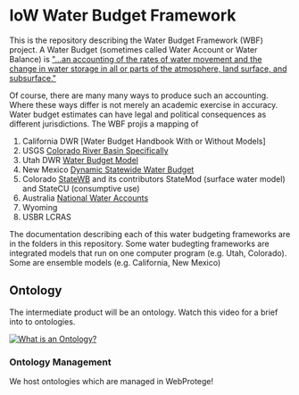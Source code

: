 # IoW Water Budget Framework

This is the repository describing the Water Budget Framework (WBF) project. A Water Budget (sometimes called Water Account or Water Balance) is ["...an accounting of the rates of water movement and the change in water storage in all or parts of the atmosphere, land surface, and subsurface."](https://water.usgs.gov/watercensus/AdHocComm/Background/WaterBudgets-FoundationsforEffectiveWater-ResourcesandEnvironmentalManagement.pdf)

Of course, there are many many ways to produce such an accounting. Where these ways differ is not merely an academic exercise in accuracy. Water budget estimates can have legal and political consequences as different jurisdictions.
The WBF projis a mapping of

1. California DWR [Water Budget Handbook With or Without Models]
2. USGS [Colorado River Basin Specifically](https://www.usgs.gov/mission-areas/water-resources/science/colorado-river-basin-focus-area-study?qt-science_center_objects=0#qt-science_center_objects)
3. Utah DWR [Water Budget Model](https://www.westernstateswater.org/utah-division-of-water-resources-water-budget-program-methods-description/)
4. New Mexico [Dynamic Statewide Water Budget](https://nmwrri.nmsu.edu/new-mexico-dynamic-statewide-water-budget/)
5. Colorado [StateWB](https://www.colorado.gov/pacific/cdss/statewb) and its contributors StateMod (surface water model) and StateCU (consumptive use)
6. Australia [National Water Accounts](http://www.bom.gov.au/water/nwa/2018/)
7. Wyoming
8. USBR LCRAS

The documentation describing each of this water budgeting frameworks are in the folders in this repository. Some water budegting frameworks are integrated models that run on one computer program (e.g. Utah, Colorado). Some are ensemble models (e.g. California, New Mexico)

## Ontology

The intermediate product will be an ontology. Watch this video for a brief into to ontologies.

[![What is an Ontology?](https://www.youtube.com/watch?v=jfUPLuPL3Ho)](https://www.youtube.com/watch?v=jfUPLuPL3Ho)




### Ontology Management
We host ontologies which are managed in WebProtege!


